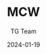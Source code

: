 ---
author: TG Team
title: MCW
category: AR
date: 2024-01-19
image: /assets/images/test_gun_image.png
range: Long
magazine: 50 ROUND DRUM
stock: Bruen Stock
muzzle: Bore
barrel: Long Barrel
underbarrel: VX Pineapple

tier: META
tags: ["wz"]
---